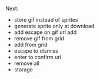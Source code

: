 Next:

- store gif instead of sprites
- generate sprite only at download
- add escape on gif url add
- remove gif from grid
- add from grid
- escape to dismiss
- enter to confirm url
- remove all
- storage
